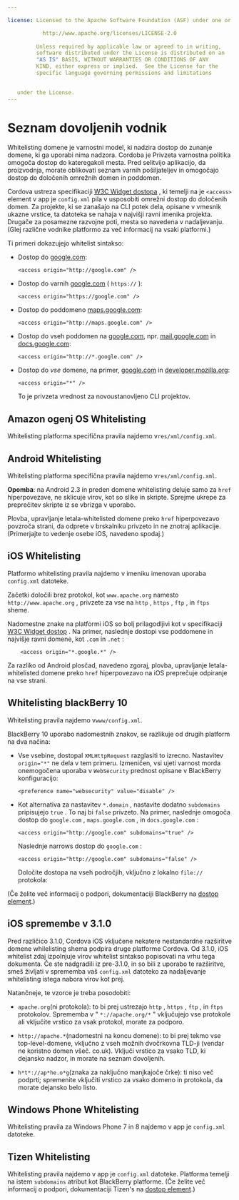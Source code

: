 ```yaml
---

license: Licensed to the Apache Software Foundation (ASF) under one or more contributor license agreements. See the NOTICE file distributed with this work for additional information regarding copyright ownership. The ASF licenses this file to you under the Apache License, Version 2.0 (the "License"); you may not use this file except in compliance with the License. You may obtain a copy of the License at

           http://www.apache.org/licenses/LICENSE-2.0
    
         Unless required by applicable law or agreed to in writing,
         software distributed under the License is distributed on an
         "AS IS" BASIS, WITHOUT WARRANTIES OR CONDITIONS OF ANY
         KIND, either express or implied.  See the License for the
         specific language governing permissions and limitations
    

   under the License.
---
```


# Seznam dovoljenih vodnik

Whitelisting domene je varnostni model, ki nadzira dostop do zunanje domene, ki ga uporabi nima nadzora. Cordoba je Privzeta varnostna politika omogoča dostop do kateregakoli mesta. Pred selitvijo aplikacijo, da proizvodnja, morate oblikovati seznam varnih pošiljateljev in omogočajo dostop do določenih omrežnih domen in poddomen.

Cordova ustreza specifikaciji [W3C Widget dostopa][1] , ki temelji na je `<access>` element v app je `config.xml` pila v usposobiti omrežni dostop do določenih domen. Za projekte, ki se zanašajo na CLI potek dela, opisane v vmesnik ukazne vrstice, ta datoteka se nahaja v najvišji ravni imenika projekta. Drugače za posamezne razvojne poti, mesta so navedena v nadaljevanju. (Glej različne vodnike platformo za več informacij na vsaki platformi.)

 [1]: http://www.w3.org/TR/widgets-access/

Ti primeri dokazujejo whitelist sintakso:

*   Dostop do [google.com][2]:
    
        <access origin="http://google.com" />
        

*   Dostop do varnih [google.com][3] ( `https://` ):
    
        <access origin="https://google.com" />
        

*   Dostop do poddomeno [maps.google.com][4]:
    
        <access origin="http://maps.google.com" />
        

*   Dostop do vseh poddomen na [google.com][2], npr. [mail.google.com][5] in [docs.google.com][6]:
    
        <access origin="http://*.google.com" />
        

*   Dostop do *vse* domene, na primer, [google.com][2] in [developer.mozilla.org][7]:
    
        <access origin="*" />
        
    
    To je privzeta vrednost za novoustanovljeno CLI projektov.

 [2]: http://google.com
 [3]: https://google.com
 [4]: http://maps.google.com
 [5]: http://mail.google.com
 [6]: http://docs.google.com
 [7]: http://developer.mozilla.org

## Amazon ogenj OS Whitelisting

Whitelisting platforma specifična pravila najdemo v`res/xml/config.xml`.

## Android Whitelisting

Whitelisting platforma specifična pravila najdemo v`res/xml/config.xml`.

**Opomba**: na Android 2.3 in preden domene whitelisting deluje samo za `href` hiperpovezave, ne sklicuje virov, kot so slike in skripte. Sprejme ukrepe za preprečitev skripte iz se vbrizga v uporabo.

Plovba, upravljanje letala-whitelisted domene preko `href` hiperpovezavo povzroča strani, da odprete v brskalniku privzeto in ne znotraj aplikacije. (Primerjajte to vedenje osebe iOS, navedeno spodaj.)

## iOS Whitelisting

Platformo whitelisting pravila najdemo v imeniku imenovan uporaba `config.xml` datoteke.

Začetki določili brez protokol, kot `www.apache.org` namesto `http://www.apache.org` , privzete za vse na `http` , `https` , `ftp` , in `ftps` sheme.

Nadomestne znake na platformi iOS so bolj prilagodljivi kot v specifikaciji [W3C Widget dostop][1] . Na primer, naslednje dostopi vse poddomene in najvišje ravni domene, kot `.com` in `.net` :

        <access origin="*.google.*" />
    

Za razliko od Android plosčad, navedeno zgoraj, plovba, upravljanje letala-whitelisted domene preko `href` hiperpovezavo na iOS preprečuje odpiranje na vse strani.

## Whitelisting blackBerry 10

Whitelisting pravila najdemo v`www/config.xml`.

BlackBerry 10 uporabo nadomestnih znakov, se razlikuje od drugih platform na dva načina:

*   Vse vsebine, dostopal `XMLHttpRequest` razglasiti to izrecno. Nastavitev `origin="*"` ne dela v tem primeru. Izmeničen, vsi ujeti varnost morda onemogočena uporaba v `WebSecurity` prednost opisane v BlackBerry konfiguracijo:
    
        <preference name="websecurity" value="disable" />
        

*   Kot alternativa za nastavitev `*.domain` , nastavite dodatno `subdomains` pripisujejo `true` . To naj bi `false` privzeto. Na primer, naslednje omogoča dostop do `google.com` , `maps.google.com` , in `docs.google.com` :
    
        <access origin="http://google.com" subdomains="true" />
        
    
    Naslednje narrows dostop do `google.com` :
    
        <access origin="http://google.com" subdomains="false" />
        
    
    Določite dostopa na vseh področjih, vključno z lokalno `file://` protokola:
    
    <access origin="*" subdomains="true" />

(Če želite več informacij o podpori, dokumentaciji BlackBerry na [dostop element][8].)

 [8]: https://developer.blackberry.com/html5/documentation/ww_developing/Access_element_834677_11.html

## iOS spremembe v 3.1.0

Pred različico 3.1.0, Cordova iOS vključene nekatere nestandardne razširitve domene whilelisting shema podpira druge platforme Cordova. Od 3.1.0, iOS whitelist zdaj izpolnjuje virov whitelist sintakso popisovati na vrhu tega dokumenta. Če ste nadgradili iz pre-3.1.0, in so bili z uporabo te razširitve, smeš življati v sprememba vaš `config.xml` datoteko za nadaljevanje whitelisting istega nabora virov kot prej.

Natančneje, te vzorce je treba posodobiti:

*   `apache.org`(ni protokola): to bi prej ustrezajo `http` , `https` , `ftp` , in `ftps` protokolov. Sprememba v " `*://apache.org/*` " vključujejo vse protokole ali vključite vrstico za vsak protokol, morate za podporo.

*   `http://apache.*`(nadomestni na koncu domene): to bi prej tekmo vse top-level-domene, vključno z vseh možnih dvočrkovna TLD-ji (vendar ne koristno domen všeč. co.uk). Vključi vrstico za vsako TLD, ki dejansko nadzor, in morate na seznam dovoljenih.

*   `h*t*://ap*he.o*g`(znaka za naključno manjkajoče črke): ti niso več podprti; spremenite vključiti vrstico za vsako domeno in protokola, da morate dejansko belo listo.

## Windows Phone Whitelisting

Whitelisting pravila za Windows Phone 7 in 8 najdemo v app je `config.xml` datoteke.

## Tizen Whitelisting

Whitelisting pravila najdemo v app je `config.xml` datoteke. Platforma temelji na istem `subdomains` atribut kot BlackBerry platforme. (Če želite več informacij o podpori, dokumentaciji Tizen's na [dostop element][9].)

 [9]: https://developer.tizen.org/help/index.jsp?topic=%2Forg.tizen.web.appprogramming%2Fhtml%2Fide_sdk_tools%2Fconfig_editor_w3celements.htm